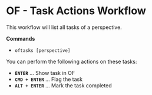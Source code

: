 OF - Task Actions Workflow
==========================

This workflow will list all tasks of a perspective.

**Commands**

* `oftasks [perspective]`

You can perform the following actions on these tasks:

* **`ENTER`** ... Show task in OF
* **`CMD + ENTER`** ... Flag the task
* **`ALT + ENTER`** ... Mark the task completed


